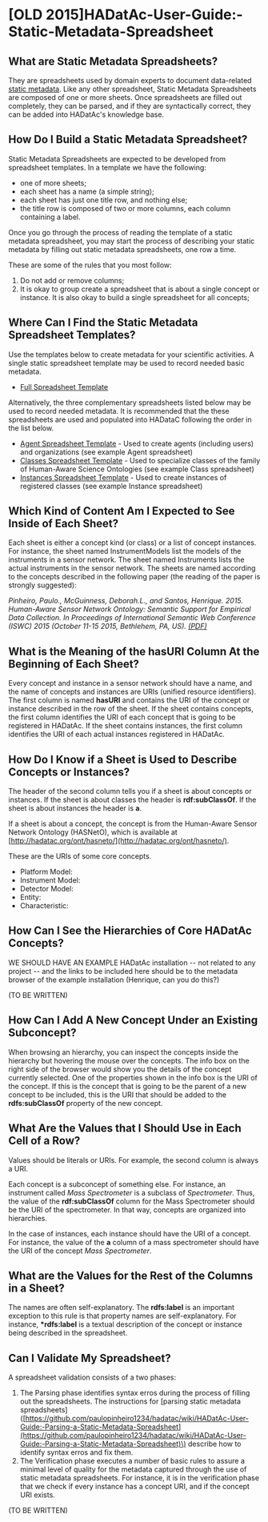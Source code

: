 # \[OLD 2015\]HADatAc-User-Guide:-Static-Metadata-Spreadsheet

## What are Static Metadata Spreadsheets?

They are spreadsheets used by domain experts to document data-related [static metadata](https://github.com/paulopinheiro1234/hadatac/wiki/HADatAc-User-Guide:--Data-Management). Like any other spreadsheet, Static Metadata Spreadsheets are composed of one or more sheets. Once spreadsheets are filled out completely, they can be parsed, and if they are syntactically correct, they can be added into HADatAc's knowledge base.

## How Do I Build a Static Metadata Spreadsheet?

Static Metadata Spreadsheets are expected to be developed from spreadsheet templates. In a template we have the following:

* one of more sheets;
* each sheet has a name \(a simple string\);
* each sheet has just one title row, and nothing else;
* the title row is composed of two or more columns, each column containing a label.

Once you go through the process of reading the template of a static metadata spreadsheet, you may start the process of describing your static metadata by filling out static metadata spreadsheets, one row a time.

These are some of the rules that you most follow:

1. Do not add or remove columns;
2. It is okay to group create a spreadsheet that is about a single concept or instance. It is also okay to build a single spreadsheet for all concepts;

## Where Can I Find the Static Metadata Spreadsheet Templates?

Use the templates below to create metadata for your scientific activities. A single static spreadsheet template may be used to record needed basic metadata.

* [Full Spreadsheet Template](https://github.com/paulopinheiro1234/hadatac/blob/master/public/example/metadata/templates/HASNetO-Template-Full.xlsx?raw=true)

Alternatively, the three complementary spreadsheets listed below may be used to record needed metadata. It is recommended that the these spreadsheets are used and populated into HADataC following the order in the list below.

* [Agent Spreadsheet Template](https://github.com/paulopinheiro1234/hadatac/blob/master/public/example/metadata/templates/HASNetO-Template-Agents.xlsx?raw=true) - Used to create agents \(including users\) and organizations \(see example Agent spreadsheet\)
* [Classes Spreadsheet Template](https://github.com/paulopinheiro1234/hadatac/blob/master/public/example/metadata/templates/HASNetO-Template-Classes.xlsx?raw=true) - Used to specialize classes of the family of Human-Aware Science Ontologies \(see example Class spreadsheet\)
* [Instances Spreadsheet Template](https://github.com/paulopinheiro1234/hadatac/blob/master/public/example/metadata/templates/HASNetO-Template-Instances.xlsx?raw=true) - Used to create instances of registered classes \(see example Instance spreadsheet\)

## Which Kind of Content Am I Expected to See Inside of Each Sheet?

Each sheet is either a concept kind \(or class\) or a list of concept instances. For instance, the sheet named InstrumentModels list the models of the instruments in a sensor network. The sheet named Instruments lists the actual instruments in the sensor network. The sheets are named according to the concepts described in the following paper \(the reading of the paper is strongly suggested\):

_Pinheiro, Paulo., McGuinness, Deborah.L., and Santos, Henrique. 2015. Human-Aware Sensor Network Ontology: Semantic Support for Empirical Data Collection. In Proceedings of International Semantic Web Conference \(ISWC\) 2015 \(October 11-15 2015, Bethlehem, PA, US\)._ [_\(PDF\)_](http://tw.rpi.edu/media/2015/10/12/10c35/ISWC-LISC-2015-Paper.pdf)

## What is the Meaning of the hasURI Column At the Beginning of Each Sheet?

Every concept and instance in a sensor network should have a name, and the name of concepts and instances are URIs \(unified resource identifiers\). The first column is named **hasURI** and contains the URI of the concept or instance described in the row of the sheet. If the sheet contains concepts, the first column identifies the URI of each concept that is going to be registered in HADatAc. If the sheet contains instances, the first column identifies the URI of each actual instances registered in HADatAc.

## How Do I Know if a Sheet is Used to Describe Concepts or Instances?

The header of the second column tells you if a sheet is about concepts or instances. If the sheet is about classes the header is **rdf:subClassOf**. If the sheet is about instances the header is **a**.

If a sheet is about a concept, the concept is from the Human-Aware Sensor Network Ontology \(HASNetO\), which is available at [http://hadatac.org/ont/hasneto/](http://hadatac.org/ont/hasneto/).

These are the URIs of some core concepts.

* Platform Model: 
* Instrument Model:
* Detector Model:
* Entity:
* Characteristic:

## How Can I See the Hierarchies of Core HADatAc Concepts?

WE SHOULD HAVE AN EXAMPLE HADatAc installation -- not related to any project -- and the links to be included here should be to the metadata browser of the example installation \(Henrique, can you do this?\)

\(TO BE WRITTEN\)

## How Can I Add A New Concept Under an Existing Subconcept?

When browsing an hierarchy, you can inspect the concepts inside the hierarchy but hovering the mouse over the concepts. The info box on the right side of the browser would show you the details of the concept currently selected. One of the properties shown in the info box is the URI of the concept. If this is the concept that is going to be the parent of a new concept to be included, this is the URI that should be added to the **rdfs:subClassOf** property of the new concept.

## What Are the Values that I Should Use in Each Cell of a Row?

Values should be literals or URIs. For example, the second column is always a URI.

Each concept is a subconcept of something else. For instance, an instrument called _Mass Spectrometer_ is a subclass of _Spectrometer_. Thus, the value of the **rdf:subClassOf** column for the Mass Spectrometer should be the URI of the spectrometer. In that way, concepts are organized into hierarchies.

In the case of instances, each instance should have the URI of a concept. For instance, the value of the **a** column of a mass spectrometer should have the URI of the concept _Mass Spectrometer_.

## What are the Values for the Rest of the Columns in a Sheet?

The names are often self-explanatory. The **rdfs:label** is an important exception to this rule is that property names are self-explanatory. For instance, **\*rdfs:label** is a textual description of the concept or instance being described in the spreadsheet.

## Can I Validate My Spreadsheet?

A spreadsheet validation consists of a two phases:

1. The Parsing phase identifies syntax erros during the process of filling out the spreadsheets. The instructions for \[parsing static metadata spreadsheets\] \([https://github.com/paulopinheiro1234/hadatac/wiki/HADatAc-User-Guide:-Parsing-a-Static-Metadata-Spreadsheet](https://github.com/paulopinheiro1234/hadatac/wiki/HADatAc-User-Guide:-Parsing-a-Static-Metadata-Spreadsheet)\) describe how to identify syntax erros and fix them.
2. The Verification phase executes a number of basic rules to assure a minimal level of quality for the metadata captured through the use of static metadata spreadsheets. For instance, it is in the verification phase that we check if every instance has a concept URI, and if the concept URI exists.

\(TO BE WRITTEN\)


